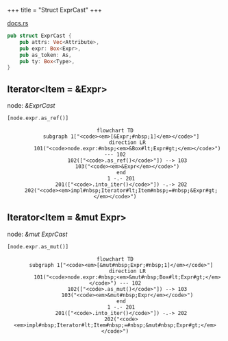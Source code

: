 +++
title = "Struct ExprCast"
+++

[docs.rs](https://docs.rs/syn/latest/syn/struct.ExprCast.html)

```rust
pub struct ExprCast {
    pub attrs: Vec<Attribute>,
    pub expr: Box<Expr>,
    pub as_token: As,
    pub ty: Box<Type>,
}
```

## Iterator<Item = &Expr>

node: *&ExprCast*

```rust
[node.expr.as_ref()]
```

<center>

```mermaid
flowchart TD
    subgraph 1["<code><em>[&Expr;#nbsp;1]</em></code>"]
        direction LR
        101("<code>node.expr:#nbsp;<em>&Box#lt;Expr#gt;</em></code>") --- 102
        102(["<code>.as_ref()</code>"]) --> 103
        103("<code><em>&Expr</em></code>")
    end
    1 -.- 201
    201(["<code>.into_iter()</code>"]) -.-> 202
    202("<code><em>impl#nbsp;Iterator#lt;Item#nbsp;=#nbsp;&Expr#gt;</em></code>")
```

</center>

## Iterator<Item = &mut Expr>

node: *&mut ExprCast*

```rust
[node.expr.as_mut()]
```

<center>

```mermaid
flowchart TD
    subgraph 1["<code><em>[&mut#nbsp;Expr;#nbsp;1]</em></code>"]
        direction LR
        101("<code>node.expr:#nbsp;<em>&mut#nbsp;Box#lt;Expr#gt;</em></code>") --- 102
        102(["<code>.as_mut()</code>"]) --> 103
        103("<code><em>&mut#nbsp;Expr</em></code>")
    end
    1 -.- 201
    201(["<code>.into_iter()</code>"]) -.-> 202
    202("<code><em>impl#nbsp;Iterator#lt;Item#nbsp;=#nbsp;&mut#nbsp;Expr#gt;</em></code>")
```

</center>
